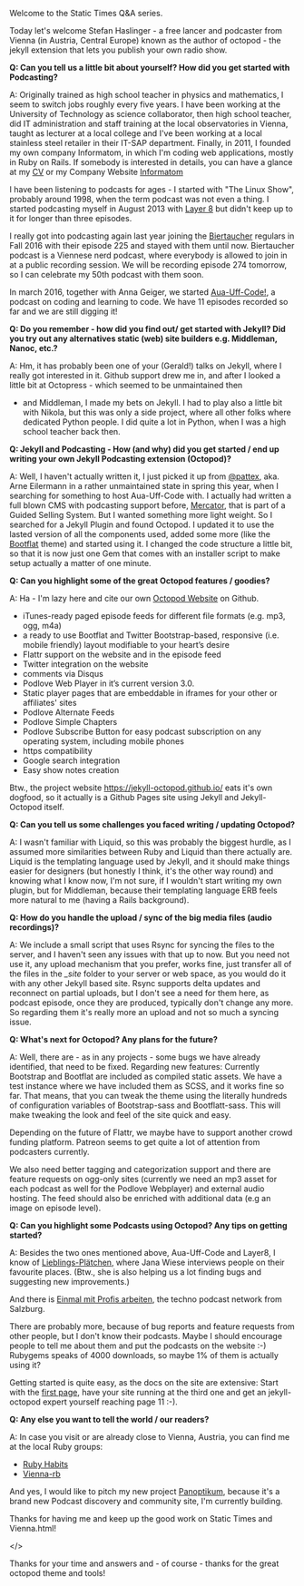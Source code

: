 Welcome to the Static Times Q&A series. 

Today let's welcome Stefan Haslinger - a free lancer and podcaster
from Vienna (in Austria, Central Europe) 
known as the author of octopod - the jekyll extension that lets you publish your own radio show.


**Q: Can you tell us a little bit about yourself? How did you get started with Podcasting?**

A: Originally trained as high school teacher in physics and mathematics,
I seem to switch jobs roughly every five years. I have been working at
the University of Technology as science collaborator, then high school
teacher, did IT administration and staff training at the local
observatories in Vienna, taught as lecturer at a local college and I've
been working at a local stainless steel retailer in their IT-SAP
department. Finally, in 2011, I founded my own company Informatom, in
which I'm coding web applications, mostly in Ruby on Rails.
If somebody is interested in details, you can have a glance at my
[CV](https://www.informatom.com/cv/) or my Company Website
[Informatom](https://informatom.com)

I have been listening to podcasts for ages - I started with "The Linux
Show", probably around 1998, when the term podcast was not even a thing.
I started podcasting myself in August 2013 with [Layer
8](https://layer8.informatom.com/) but didn't keep up to it for longer
than three episodes.

I really got into podcasting again last year joining the
[Biertaucher](http://biertaucher.at) regulars in Fall 2016 with their
episode 225 and stayed with them until now. Biertaucher podcast is a
Viennese nerd podcast, where everybody is allowed to join in at a public
recording session. We will be recording episode 274 tomorrow, so I can
celebrate my 50th podcast with them soon.

In march 2016, together with Anna Geiger, we started
[Aua-Uff-Code!](https://aua-uff-co.de/), a podcast on coding and
learning to code. We have 11 episodes recorded so far and we are still
digging it!

**Q: Do you remember - how did you find out/ get started with Jekyll?
Did you try out any alternatives static (web) site builders e.g.
Middleman, Nanoc, etc.?**

A: Hm, it has probably been one of your (Gerald!) talks on Jekyll, where I
really got interested in it. Github support drew me in, and after I
looked a little bit at Octopress - which seemed to be unmaintained then
- and Middleman, I made my bets on Jekyll.
I had to play also a little bit with Nikola, but this was only a side
project, where all other folks where dedicated Python people. I did
quite a lot in Python, when I was a high school teacher back then.

**Q: Jekyll and Podcasting - How (and why) did you get started / end up writing your own Jekyll
Podcasting extension (Octopod)?**

A: Well, I haven't actually written it, I just picked it up from
[@pattex](http://twitter.com/pattex), aka. Arne Eilermann in a rather
unmaintained state in spring this year, when I searching for something
to host Aua-Uff-Code with.
I actually had written a full blown CMS with podcasting support before,
[Mercator](https://github.com/informatom/mercator), that is part of a
Guided Selling System. But I wanted something more light weight. So I
searched for a Jekyll Plugin and found Octopod.
I updated it to use the lasted version of all the components used, added
some more (like the [Bootflat](http://bootflat.github.io/) theme) and
started using it. I changed the code structure a little bit, so that it
is now just one Gem that comes with an installer script to make setup
actually a matter of one minute.


**Q: Can you highlight some of the great Octopod features / goodies?**

A: Ha - I'm lazy here and cite our own [Octopod Website](https://jekyll-octopod.github.io) on Github.

* iTunes-ready paged episode feeds for different file formats (e.g. mp3, ogg, m4a)
* a ready to use Bootflat and Twitter Bootstrap-based, responsive (i.e. mobile friendly) layout modifiable to your heart’s desire
* Flattr support on the website and in the episode feed
* Twitter integration on the website
* comments via Disqus
* Podlove Web Player in it’s current version 3.0.
* Static player pages that are embeddable in iframes for your other or affiliates' sites
* Podlove Alternate Feeds
* Podlove Simple Chapters
* Podlove Subscribe Button for easy podcast subscription on any operating system, including mobile phones
* https compatibility
* Google search integration
* Easy show notes creation

Btw., the project website <https://jekyll-octopod.github.io/>
eats it's own dogfood, so it actually is a Github Pages site using
Jekyll and Jekyll-Octopod itself.

**Q: Can you tell us some challenges you faced writing / updating Octopod?**

A: I wasn't familiar with Liquid, so this was probably the biggest hurdle,
as I assumed more similarities between Ruby and Liquid than there
actually are.
Liquid is the templating language used by Jekyll, and it should make
things easier for designers (but honestly I think, it's the other way
round) and knowing what I know now, I'm not sure, if I wouldn't start
writing my own plugin, but for Middleman, because their templating
language ERB feels more natural to me (having a Rails background).

**Q: How do you handle the upload / sync of the big media files (audio recordings)?**

A: We include a small script that uses Rsync for syncing the files to the
server, and I haven't seen any issues with that up to now.
But you need not use it, any upload mechanism that you prefer, works
fine, just transfer all of the files in the *_site* folder to your
server or web space, as you would do it with any other Jekyll based site.
Rsync supports delta updates and reconnect on partial uploads, but I
don't see a need for them here, as podcast episode, once they are
produced, typically don't change any more. So regarding them it's really
more an upload and not so much a syncing issue.

**Q: What's next for Octopod? Any plans for the future?**

A: Well, there are - as in any projects - some bugs we have already
identified, that need to be fixed.
Regarding new features: Currently Bootstrap and Bootflat are included as
compiled static assets. We have a test instance where we have included
them as SCSS, and it works fine so far. That means, that
you can tweak the theme using the literally hundreds of configuration
variables of Bootstrap-sass and Bootflatt-sass.
This will make tweaking the look and feel of the site quick and easy.

Depending on the future of Flattr, we maybe have to support another
crowd funding platform. Patreon seems to get quite a lot of attention
from podcasters currently.

We also need better tagging and categorization support and there are
feature requests on ogg-only sites (currently we need an mp3 asset for
each podcast as well for the Podlove Webplayer) and external audio hosting.
The feed should also be enriched with additional data (e.g an image on
episode level).

**Q: Can you highlight some Podcasts using Octopod? Any tips on getting started?**

A: Besides the two ones mentioned above, Aua-Uff-Code and Layer8, I know of
[Lieblings-Plätchen](http://lieblings-plaetzchen.com/), where Jana Wiese
interviews people on their favourite places. (Btw., she is also helping
us a lot finding bugs and suggesting new improvements.)

And there is [Einmal mit Profis arbeiten](https://1mpa.chaostreff.at/),
the techno podcast network from Salzburg.

There are probably more, because of bug reports and feature requests
from other people, but I don't know their podcasts. Maybe I should
encourage people to tell me about them and put the podcasts on the
website :-) Rubygems speaks of 4000 downloads, so maybe 1% of them is
actually using it?

Getting started is quite easy, as the docs on the site are extensive:
Start with the [first
page](https://jekyll-octopod.github.io/prerequisites/), have your site
running at the third one and get an jekyll-octopod expert yourself
reaching page 11  :-).

**Q: Any else you want to tell the world / our readers?**

A: In case you visit or are already close to Vienna, Austria, you can find
me at the local Ruby groups:

* [Ruby Habits](https://www.meetup.com/de-DE/RubyHabits/)
* [Vienna-rb](https://www.meetup.com/de-DE/vienna-rb/)

And yes, I would like to pitch my new project
[Panoptikum](https://www.panoptikum.io/), because it's a brand new
Podcast discovery and community site, I'm currently building.

Thanks for having me and keep up the good work on Static Times and
Vienna.html!

</>

Thanks for your time and answers and - of course - thanks for the great octopod theme and tools!

